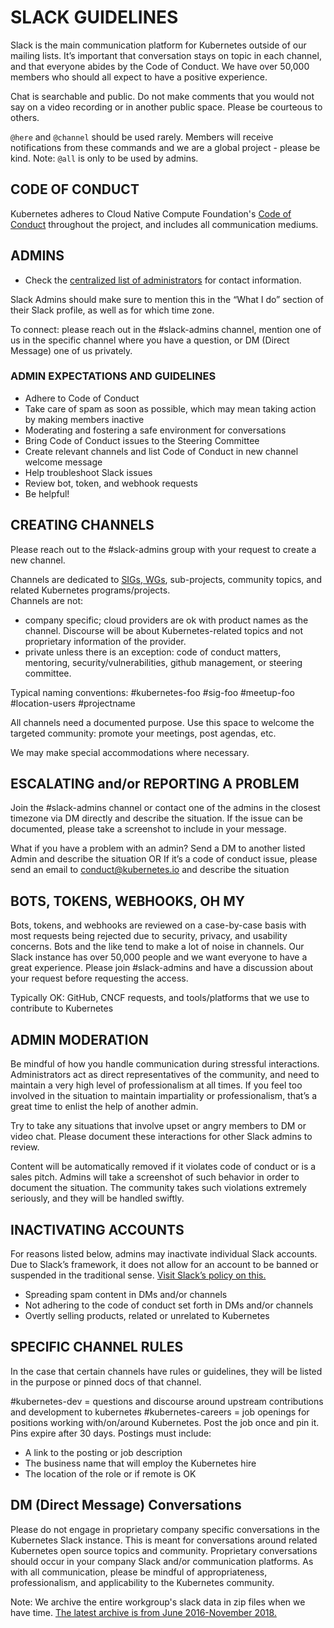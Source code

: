 # SLACK GUIDELINES

Slack is the main communication platform for Kubernetes outside of our mailing lists. It’s important that conversation stays on topic in each channel, and that everyone abides by the Code of Conduct. We have over 50,000 members who should all expect to have a positive experience.

Chat is searchable and public. Do not make comments that you would not say on a video recording or in another public space. Please be courteous to others.

`@here` and `@channel` should be used rarely. Members will receive notifications from these commands and we are a global project - please be kind. Note: `@all` is only to be used by admins.

## CODE OF CONDUCT
Kubernetes adheres to Cloud Native Compute Foundation's [Code of Conduct](https://github.com/cncf/foundation/blob/master/code-of-conduct.md) throughout the project, and includes all communication mediums.

## ADMINS

- Check the [centralized list of administrators](./moderators.md) for contact information.

Slack Admins should make sure to mention this in the “What I do” section of their Slack profile, as well as for which time zone.

To connect: please reach out in the #slack-admins channel, mention one of us in the specific channel where you have a question, or DM (Direct Message) one of us privately.

### ADMIN EXPECTATIONS AND GUIDELINES
* Adhere to Code of Conduct
* Take care of spam as soon as possible, which may mean taking action by making members inactive
* Moderating and fostering a safe environment for conversations
* Bring Code of Conduct issues to the Steering Committee
* Create relevant channels and list Code of Conduct in new channel welcome message
* Help troubleshoot Slack issues
* Review bot, token, and webhook requests
* Be helpful!

## CREATING CHANNELS
Please reach out to the #slack-admins group with your request to create a new channel.

Channels are dedicated to [SIGs, WGs](/sig-list.md), sub-projects, community topics, and related Kubernetes programs/projects.  
Channels are not:
* company specific; cloud providers are ok with product names as the channel. Discourse will be about Kubernetes-related topics and not proprietary information of the provider.
* private unless there is an exception: code of conduct matters, mentoring, security/vulnerabilities, github management, or steering committee.  

Typical naming conventions:
#kubernetes-foo #sig-foo #meetup-foo #location-users #projectname

All channels need a documented purpose. Use this space to welcome the targeted community: promote your meetings, post agendas, etc.

We may make special accommodations where necessary.

## ESCALATING and/or REPORTING A PROBLEM
Join the #slack-admins channel or contact one of the admins in the closest timezone via DM directly and describe the situation. If the issue can be documented, please take a screenshot to include in your message.

What if you have a problem with an admin?
Send a DM to another listed Admin and describe the situation OR
If it’s a code of conduct issue, please send an email to conduct@kubernetes.io and describe the situation

## BOTS, TOKENS, WEBHOOKS, OH MY

Bots, tokens, and webhooks are reviewed on a case-by-case basis with most requests being rejected due to security, privacy, and usability concerns. Bots and the like tend to make a lot of noise in channels. Our Slack instance has over 50,000 people and we want everyone to have a great experience. Please join #slack-admins and have a discussion about your request before requesting the access.  

Typically OK: GitHub, CNCF requests, and tools/platforms that we use to contribute to Kubernetes

## ADMIN MODERATION

Be mindful of how you handle communication during stressful interactions.  Administrators act as direct representatives of the community, and need to maintain a very high level of professionalism at all times. If you feel too involved in the situation to maintain impartiality or professionalism, that’s a great time to enlist the help of another admin.

Try to take any situations that involve upset or angry members to DM or video chat. Please document these interactions for other Slack admins to review.

Content will be automatically removed if it violates code of conduct or is a sales pitch. Admins will take a screenshot of such behavior in order to document the situation.  The community takes such violations extremely seriously, and they will be handled swiftly.

## INACTIVATING ACCOUNTS

For reasons listed below, admins may inactivate individual Slack accounts. Due to Slack’s framework, it does not allow for an account to be banned or suspended in the traditional sense. [Visit Slack’s policy on this.](https://get.Slack.help/hc/en-us/articles/204475027-Deactivate-a-member-s-account)

* Spreading spam content in DMs and/or channels
* Not adhering to the code of conduct set forth in DMs and/or channels
* Overtly selling products, related or unrelated to Kubernetes

## SPECIFIC CHANNEL RULES

In the case that certain channels have rules or guidelines, they will be listed in the purpose or pinned docs of that channel.

#kubernetes-dev = questions and discourse around upstream contributions and development to kubernetes
#kubernetes-careers = job openings for positions working with/on/around Kubernetes. Post the job once and pin it. Pins expire after 30 days. Postings must include:  
- A link to the posting or job description
- The business name that will employ the Kubernetes hire
- The location of the role or if remote is OK

## DM (Direct Message) Conversations

Please do not engage in proprietary company specific conversations in the Kubernetes Slack instance. This is meant for conversations around related Kubernetes open source topics and community. Proprietary conversations should occur in your company Slack and/or communication platforms.  As with all communication, please be mindful of appropriateness, professionalism, and applicability to the Kubernetes community.


Note:
We archive the entire workgroup's slack data in zip files when we have time. [The latest archive is from June 2016-November 2018.](https://drive.google.com/drive/folders/1idJkWcDuSfs8nFUm-1BgvzZxCqPMpDCb?usp=sharing)
